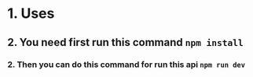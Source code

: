 # 1. Uses

## 2. You need first run this command `npm install`

### 2. Then you can do this command for run this api `npm run dev`
